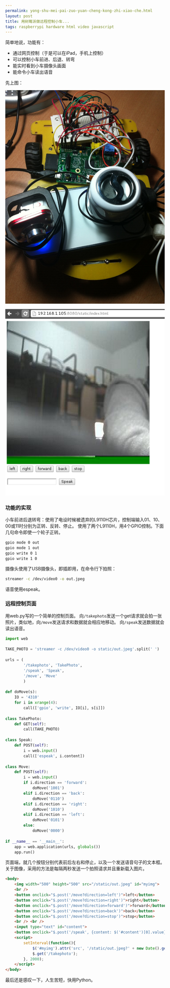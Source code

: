 ```yaml
---
permalink: yong-shu-mei-pai-zuo-yuan-cheng-kong-zhi-xiao-che.html
layout: post
title: 用树莓派做远程控制小车...
tags: raspberrypi hardware html video javascript
---
```


简单地说，功能有：

- 通过网页控制（于是可以在iPad，手机上控制）
- 可以控制小车前进、后退、转弯
- 能实时看到小车摄像头画面
- 能命令小车读出语音

先上图：

![](/images/raspberrypi-car.png)

![](/images/raspberrypi-car-control.png)

### 功能的实现

小车前进后退转弯：使用了电设时候被遗弃的L9110H芯片，控制端输入01、10、00或11时分别为正转、反转、停止。
使用了两个L9110H，用4个GPIO控制。下面几句命令即使一个轮子正转。

```bash
gpio mode 0 out
gpio mode 1 out
gpio write 0 1
gpio write 1 0

```
摄像头使用了USB摄像头，即插即用，在命令行下拍照：

```bash
streamer -c /dev/video0 -o out.jpeg

```
语音使用espeak。

### 远程控制页面

用web.py写的一个简单的控制页面。
向`/takephoto`发送一个get请求就会拍一张照片，类似地，向`/move`发送请求和数据就会相应地移动。
向`/speak`发送数据就会读出语音。

```python
import web

TAKE_PHOTO = 'streamer -c /dev/video0 -o static/out.jpeg'.split(' ')

urls = (
        '/takephoto', 'TakePhoto', 
        '/speak', 'Speak', 
        '/move', 'Move'
        )

def doMove(s):
    IO = '4310'
    for i in xrange(4):
        call(['gpio', 'write', IO[i], s[i]])

class TakePhoto:
    def GET(self):
        call(TAKE_PHOTO)

class Speak:
    def POST(self):
        i = web.input()
        call(['espeak', i.content])

class Move:
    def POST(self):
        i = web.input()
        if i.direction == 'forward':
            doMove('1001')
        elif i.direction == 'back':
            doMove('0110')
        elif i.direction == 'right':
            doMove('1010')
        elif i.direction == 'left':
            doMove('0101')
        else:
            doMove('0000')

if __name__ == '__main__':
    app = web.application(urls, globals())
    app.run()

```
页面端，就几个按钮分别代表前后左右和停止，以及一个发送语音句子的文本框。
关于图像，采用的方法是每隔两秒发送一个拍照请求并且重新载入图片。

```html
<body>
    <img width="500" height="500" src="/static/out.jpeg" id="myimg">
    <br />
    <button onclick="$.post('/move?direction=left')">left</button>
    <button onclick="$.post('/move?direction=right')">right</button>
    <button onclick="$.post('/move?direction=forward')">forward</button>
    <button onclick="$.post('/move?direction=back')">back</button>
    <button onclick="$.post('/move?direction=stop')">stop</button>
    <br /> <br />
    <input type="text" id="content">
    <button onclick="$.post('/speak', {content: $('#content')[0].value})">Speak</button>
    <script>
        setInterval(function(){
            $('#myimg').attr('src', '/static/out.jpeg?' + new Date().getTime());
            $.get('/takephoto');
        }, 2000);
    </script>
</body>

```
最后还是感叹一下，人生苦短，快用Python。

